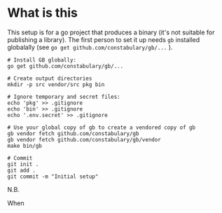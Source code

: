 # What is this

This setup is for a go project that produces a binary (it's not suitable for publishing a library).
The first person to set it up needs `gb` installed globalally (see `go get github.com/constabulary/gb/...` ).

```
# Install GB globally:
go get github.com/constabulary/gb/...

# Create output directories
mkdir -p src vendor/src pkg bin

# Ignore temporary and secret files:
echo 'pkg' >> .gitignore
echo 'bin' >> .gitignore
echo '.env.secret' >> .gitignore

# Use your global copy of gb to create a vendored copy of gb
gb vendor fetch github.com/constabulary/gb
gb vendor fetch github.com/constabulary/gb/vendor
make bin/gb

# Commit
git init .
git add .
git commit -m "Initial setup"
```

N.B. 

When 